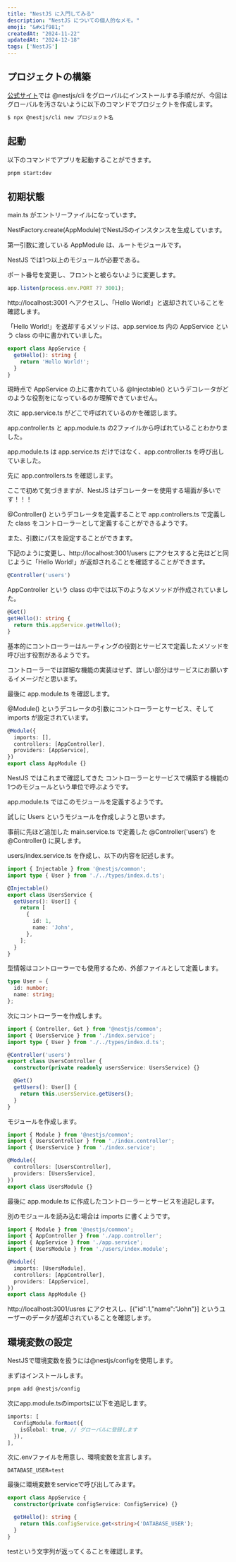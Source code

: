 ```yaml
---
title: "NestJS に入門してみる"
description: "NestJS についての個人的なメモ。"
emoji: "&#x1f981;"
createdAt: "2024-11-22"
updatedAt: "2024-12-18"
tags: ['NestJS']
---
```


## プロジェクトの構築

[公式サイト](https://docs.nestjs.com/first-steps#setup)では @nestjs/cli をグローバルにインストールする手順だが、今回はグローバルを汚さないように以下のコマンドでプロジェクトを作成します。

```sh
$ npx @nestjs/cli new プロジェクト名
```

## 起動

以下のコマンドでアプリを起動することができます。

```sh
pnpm start:dev
```

## 初期状態

main.ts がエントリーファイルになっています。

NestFactory.create(AppModule)でNestJSのインスタンスを生成しています。

第一引数に渡している AppModule は、ルートモジュールです。

NestJS では1つ以上のモジュールが必要である。


ポート番号を変更し、フロントと被らないように変更します。

```ts
app.listen(process.env.PORT ?? 3001);
```

http://localhost:3001 へアクセスし、「Hello World!」と返却されていることを確認します。

「Hello World!」を返却するメソッドは、app.service.ts 内の AppService という class の中に書かれていました。

```ts
export class AppService {
  getHello(): string {
    return 'Hello World!';
  }
}
```

現時点で AppService の上に書かれている @Injectable() というデコレータがどのような役割をになっているのか理解できていません。

次に app.service.ts がどこで呼ばれているのかを確認します。

app.controller.ts と app.module.ts の2ファイルから呼ばれていることわかりました。

app.module.ts は app.service.ts だけではなく、app.controller.ts を呼び出していました。

先に app.controllers.ts を確認します。

ここで初めて気づきますが、NestJS はデコレーターを使用する場面が多いです！！！

@Controller() というデコレータを定義することで app.controllers.ts で定義した class をコントローラーとして定義することができるようです。

また、引数にパスを設定することができます。

下記のように変更し、http://localhost:3001/users にアクセスすると先ほどと同じように「Hello World!」が返却されることを確認することができます。


```ts
@Controller('users')
```

AppController という class の中では以下のようなメソッドが作成されていました。

```ts
@Get()
getHello(): string {
  return this.appService.getHello();
}
```

基本的にコントローラーはルーティングの役割とサービスで定義したメソッドを呼び出す役割があるようです。

コントローラーでは詳細な機能の実装はせず、詳しい部分はサービスにお願いするイメージだと思います。

最後に app.module.ts を確認します。

@Module() というデコレータの引数にコントローラーとサービス、そして imports が設定されています。

```ts
@Module({
  imports: [],
  controllers: [AppController],
  providers: [AppService],
})
export class AppModule {}
```

NestJS ではこれまで確認してきた コントローラーとサービスで構築する機能の1つのモジュールという単位で呼ぶようです。

app.module.ts ではこのモジュールを定義するようです。

試しに Users というモジュールを作成しようと思います。

事前に先ほど追加した main.service.ts で定義した @Controller('users') を @Controller() に戻します。

users/index.service.ts を作成し、以下の内容を記述します。

```ts
import { Injectable } from '@nestjs/common';
import type { User } from './../types/index.d.ts';

@Injectable()
export class UsersService {
  getUsers(): User[] {
    return [
      {
        id: 1,
        name: 'John',
      },
    ];
  }
}
```

型情報はコントローラーでも使用するため、外部ファイルとして定義します。

```ts
type User = {
  id: number;
  name: string;
};
```

次にコントローラーを作成します。

```ts
import { Controller, Get } from '@nestjs/common';
import { UsersService } from './index.service';
import type { User } from './../types/index.d.ts';

@Controller('users')
export class UsersController {
  constructor(private readonly usersService: UsersService) {}

  @Get()
  getUsers(): User[] {
    return this.usersService.getUsers();
  }
}
```

モジュールを作成します。

```ts
import { Module } from '@nestjs/common';
import { UsersController } from './index.controller';
import { UsersService } from './index.service';

@Module({
  controllers: [UsersController],
  providers: [UsersService],
})
export class UsersModule {}
```

最後に app.module.ts に作成したコントローラーとサービスを追記します。

別のモジュールを読み込む場合は imports に書くようです。

```ts
import { Module } from '@nestjs/common';
import { AppController } from './app.controller';
import { AppService } from './app.service';
import { UsersModule } from './users/index.module';

@Module({
  imports: [UsersModule],
  controllers: [AppController],
  providers: [AppService],
})
export class AppModule {}
```

http://localhost:3001/usres にアクセスし、[{"id":1,"name":"John"}] というユーザーのデータが返却されていることを確認します。

 ## 環境変数の設定

NestJSで環境変数を扱うには@nestjs/configを使用します。

まずはインストールします。

```bash
pnpm add @nestjs/config
```

次にapp.module.tsのimportsに以下を追記します。

```ts
imports: [
  ConfigModule.forRoot({
    isGlobal: true, // グローバルに登録します
  }),
],
```

次に.envファイルを用意し、環境変数を宣言します。

```
DATABASE_USER=test
```

最後に環境変数をserviceで呼び出してみます。

```ts
export class AppService {
  constructor(private configService: ConfigService) {}

  getHello(): string {
    return this.configService.get<string>('DATABASE_USER');
  }
}
```

testという文字列が返ってくることを確認します。
